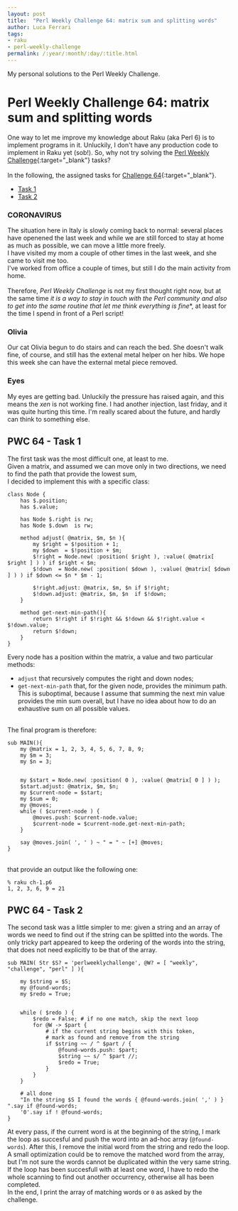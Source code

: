 ```yaml
---
layout: post
title:  "Perl Weekly Challenge 64: matrix sum and splitting words"
author: Luca Ferrari
tags:
- raku
- perl-weekly-challenge
permalink: /:year/:month/:day/:title.html
---
```

My personal solutions to the Perl Weekly Challenge.

# Perl Weekly Challenge 64: matrix sum and splitting words

One way to let me improve my knowledge about Raku (aka Perl 6) is to implement programs in it.
Unluckily, I don't have any production code to implement in Raku yet (sob!).
So, why not try solving the [Perl Weekly Challenge](https://perlweeklychallenge.org/){:target="_blank"} tasks?
<br/>
<br/>
In the following, the assigned tasks for [Challenge 64](https://perlweeklychallenge.org/blog/perl-weekly-challenge-064/){:target="_blank"}.
<br/>
- [Task 1](#task1)
- [Task 2](#task2)


### CORONAVIRUS
The situation here in Italy is slowly coming back to normal: several places have openened the last week and while we are still forced to stay at home as much as possible, we can move a little more freely.
<br/>
I have visited my mom a couple of other times in the last week, and she came to visit me too.
<br/>
I've worked from office a couple of times, but still I do the main activity from home.
<br/>
<br/>
Therefore, *Perl Weekly Challenge* is not my first thought right now, but at the same time *it is a way to stay in touch with the Perl community and also to get into the same routine that let me think everything is fine**, at least for the time I spend in front of a Perl script!


### Olivia
Our cat Olivia begun to do stairs and can reach the bed. She doesn't walk fine, of course, and still has the extenal metal helper on her hibs. We hope this week she can have the external metal piece removed.

### Eyes

My eyes are getting bad. Unluckily the pressure has raised again, and this means the *xen* is not working fine. I had another injection, last friday, and it was quite hurting this time. I'm really scared about the future, and hardly can think to something else.


<a name="task1"></a>
## PWC 64 - Task 1

The first task was the most difficult one, at least to me.
<br/>Given a matrix, and assumed we can move only in two directions, we need to find the path that provide the lowest sum,
<br/>
I decided to implement this with a specific class:

```perl6
class Node {
    has $.position;
    has $.value;

    has Node $.right is rw;
    has Node $.down  is rw;

    method adjust( @matrix, $m, $n ){
        my $right = $!position + 1;
        my $down  = $!position + $m;
        $!right = Node.new( :position( $right ), :value( @matrix[ $right ] ) ) if $right < $m;
        $!down  = Node.new( :position( $down ), :value( @matrix[ $down ] ) ) if $down <= $n * $m - 1;

        $!right.adjust: @matrix, $m, $n if $!right;
        $!down.adjust: @matrix, $m, $n  if $!down;
    }

    method get-next-min-path(){
        return $!right if $!right && $!down && $!right.value < $!down.value;
        return $!down;
    }
}

```


Every node has a position within the matrix, a value and two particular methods:
- `adjust` that recursively computes the right and down nodes;
- `get-next-min-path` that, for the given node, provides the minimum path. This is suboptimal, because I assume that summing the next min value provides the min sum overall, but I have no idea about how to do an exhaustive sum on all possible values.

<br/>
The final program is therefore:

```perl6
sub MAIN(){
    my @matrix = 1, 2, 3, 4, 5, 6, 7, 8, 9;
    my $m = 3;
    my $n = 3;


    my $start = Node.new( :position( 0 ), :value( @matrix[ 0 ] ) );
    $start.adjust: @matrix, $m, $n;
    my $current-node = $start;
    my $sum = 0;
    my @moves;
    while ( $current-node ) {
        @moves.push: $current-node.value;
        $current-node = $current-node.get-next-min-path;
    }

    say @moves.join( ', ' ) ~ " = " ~ [+] @moves;
}

```

<br/>
that provide an output like the following one:


```perl6
% raku ch-1.p6
1, 2, 3, 6, 9 = 21
```

<a name="task2"></a>
## PWC 64 - Task 2

The second task was a little simpler to me: given a string and an array of words we need to find out if the string can be splitted into the words. The only tricky part appeared to keep the ordering of the words into the string, that does not need explicitly to be that of the array.

```perl6
sub MAIN( Str $S? = 'perlweeklychallenge', @W? = [ "weekly", "challenge", "perl" ] ){

    my $string = $S;
    my @found-words;
    my $redo = True;


    while ( $redo ) {
        $redo = False; # if no one match, skip the next loop
        for @W -> $part {
            # if the current string begins with this token,
            # mark as found and remove from the string
            if $string ~~ / ^ $part / {
                @found-words.push: $part;
                $string ~~ s/ ^ $part //;
                $redo = True;
            }
        }
    }

    # all done
    "In the string $S I found the words { @found-words.join( ',' ) } ".say if @found-words;
    '0'.say if ! @found-words;
}

```

At every pass, if the current word is at the beginning of the string, I mark the loop as succesful and push the word into an ad-hoc array (`@found-words`). After this, I remove the initial word from the string and redo the loop. A small optimization could be to remove the matched word from the array, but I'm not sure the words cannot be duplicated within the very same string.
<br/>
If the loop has been succesfull with at least one word, I have to redo the whole scanning to find out another occurrency, otherwise all has been completed.
<br/>
In the end, I print the array of matching words or `0` as asked by the challenge.
